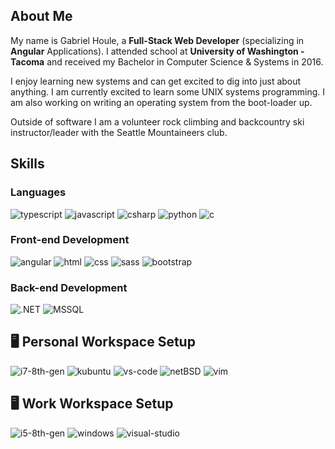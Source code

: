## About Me

My name is Gabriel Houle, a **Full-Stack Web Developer** (specializing in **Angular** Applications). I attended school at **University of Washington - Tacoma** and received my Bachelor in Computer Science & Systems in 2016.

I enjoy learning new systems and can get excited to dig into just about anything. I am currently excited to learn some UNIX systems programming. I am also working on writing an operating system from the boot-loader up.

Outside of software I am a volunteer rock climbing and backcountry ski instructor/leader with the Seattle Mountaineers club.

## Skills

### Languages

![typescript](https://img.shields.io/badge/TypeScript-3178C6?style=for-the-badge&logo=typescript&logoColor=white)
![javascript](https://img.shields.io/badge/JavaScript-323330?style=for-the-badge&logo=javascript&logoColor=F7DF1E)
![csharp](https://img.shields.io/badge/CSharp-239120?style=for-the-badge&logo=csharp&logoColor=white)
![python](https://img.shields.io/badge/Python-3776AB?style=for-the-badge&logo=python&logoColor=white)
![c](https://img.shields.io/badge/C-A8B9CC?style=for-the-badge&logo=c&logoColor=white)

### Front-end Development

![angular](https://img.shields.io/badge/Angular-563D7C?style=for-the-badge&logo=angular&logoColor=white)
![html](https://img.shields.io/badge/HTML5-E34F26?style=for-the-badge&logo=html5&logoColor=white)
![css](https://img.shields.io/badge/CSS3-1572B6?style=for-the-badge&logo=css3&logoColor=white)
![sass](https://img.shields.io/badge/SASS-CC6699?style=for-the-badge&logo=sass&logoColor=white)
![bootstrap](https://img.shields.io/badge/Bootstrap-563D7C?style=for-the-badge&logo=bootstrap&logoColor=white)

### Back-end Development

![.NET](https://img.shields.io/badge/.NET-512BD4?style=for-the-badge&logo=.net&logoColor=white)
![MSSQL](https://img.shields.io/badge/Microsoft_SQL_Server-CC2927?style=for-the-badge&logo=microsoftsqlserver&logoColor=white)

## 🖥️ Personal Workspace Setup

![i7-8th-gen](https://img.shields.io/badge/Intel-Core_i7_8th-0071C5?style=for-the-badge&logo=intel&logoColor=white)
![kubuntu](https://img.shields.io/badge/Kubuntu-0079C1?style=for-the-badge&logo=kubuntu&logoColor=white)
![vs-code](https://img.shields.io/badge/VS_Code-007ACC?style=for-the-badge&logo=Visual-Studio-Code&logoColor=white)
![netBSD](https://img.shields.io/badge/NetBSD-FF6600?style=for-the-badge&logo=netbsd&logoColor=white)
![vim](https://img.shields.io/badge/Vim-019733?style=for-the-badge&logo=vim&logoColor=white)

## 🖥️ Work Workspace Setup

![i5-8th-gen](https://img.shields.io/badge/Intel-Core_i5_8th-0071C5?style=for-the-badge&logo=intel&logoColor=white)
![windows](https://img.shields.io/badge/Windows_10-0078D6?style=for-the-badge&logo=windows&logoColor=white)
![visual-studio](https://img.shields.io/badge/VisualStudio-5C2D91?style=for-the-badge&logo=Visual-Studio&logoColor=white)
